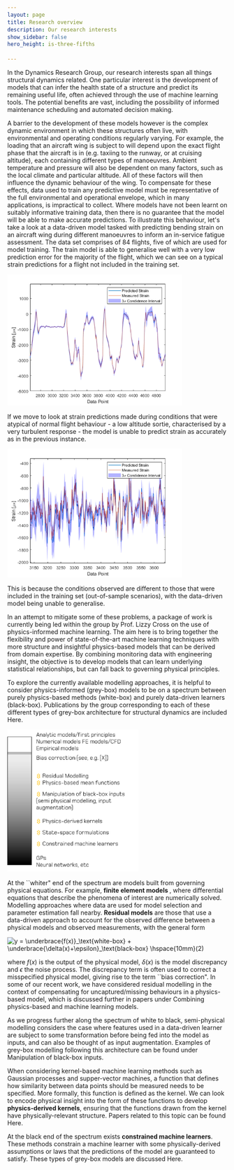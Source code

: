 ```yaml
---
layout: page
title: Research overview
description: Our research interests
show_sidebar: false
hero_height: is-three-fifths

---
```


In the Dynamics Research Group, our research interests span all things structural dynamics related. One particular interest is the development of models that can infer the health state of a structure and predict its remaining useful life, often achieved through the use of machine learning tools. The potential benefits are vast, including the possibility of informed maintenance scheduling and automated decision making. 

A barrier to the development of these models however is the complex dynamic environment in which these structures often live, with environmental and operating conditions regularly varying. For example, the loading that an aircraft wing is subject to will depend upon the exact flight phase that the aircraft is in (e.g. taxiing to the runway, or at cruising altitude), each containing different types of manoeuvres. Ambient temperature and pressure will also be dependent on many factors, such as the local climate and particular altitude. All of these factors will then influence the dynamic behaviour of the wing. To compensate for these effects, data used to train any predictive model must be representative of the full environmental and operational envelope, which in many applications, is impractical to collect. Where models have not been learnt on suitably informative training data, then there is no guarantee that the model will be able to make accurate predictions. To illustrate this behaviour, let's take a look at a data-driven model tasked with predicting bending strain on an aircraft wing during different manoeuvres to inform an in-service fatigue assessment. The data set comprises of 84 flights, five of which are used for model training. The train model is able to generalise well with a very low prediction error for the majority of the flight, which we can see on a typical strain predictions for a flight not included in the training set.

<img src="./images/good_flight_pred.png" alt="drawing" width="400"/>


If we move to look at strain predictions made during conditions that were atypical of normal flight behaviour - a low altitude sortie, characterised by a very turbulent response - the model is unable to predict strain as accurately as in the previous instance. 

<img src="./images//low_alt_flight.png" alt="drawing" width="400"/>

This is because the conditions observed are different to those that were included in the training set (out-of-sample scenarios), with the data-driven model being unable to generalise.

In an attempt to mitigate some of these problems, a package of work is currently being led within the group by Prof. Lizzy Cross on the use of physics-informed machine learning. The aim here is to bring together the flexibility and power of state-of-the-art machine learning techniques with more structure and insightful physics-based models that can be derived from domain expertise. By combining monitoring data with engineering insight, the objective is to develop models that can learn underlying statistical relationships, but can fall back to governing physical principles. 

To explore the currently available modelling approaches, it is helpful to consider physics-informed (grey-box) models to be on a spectrum between purely physics-based methods (white-box) and purely data-driven learners (black-box). Publications by the group corresponding to each of these different types of grey-box architecture for structural dynamics are included Here.


<img src="./images/grey_spectrum.png" alt="drawing" width="300"/>

At the ``whiter" end of the spectrum are models built from governing physical equations. For example, <strong> finite element models </strong>, where differential equations that describe the phenomena of interest are numerically solved. Modelling approaches where data are used for </strong>model selection</strong> and parameter estimation fall nearby. <strong>Residual models</strong> are those that use a data-driven approach to account for the observed difference between a physical models and observed measurements, with the general form

<img src="https://latex.codecogs.com/png.image?\dpi{110}&space;y&space;=&space;\underbrace{f(x)}_\text{white-box}&space;&plus;&space;\underbrace{\delta(x)&plus;\epsilon}_\text{black-box}&space;\hspace{10mm}(2)" title="y = \underbrace{f(x)}_\text{white-box} + \underbrace{\delta(x)+\epsilon}_\text{black-box} \hspace{10mm}(2)" />

where $f(x)$ is the output of the physical model, $\delta(x)$ is the model discrepancy and $\epsilon$ the noise process. The discrepancy term is
often used to correct a misspecified physical model, giving rise to the term ``bias
correction". In some of our recent work, we have considered residual modelling in the context of compensating for uncaptured/missing behaviours in a physics-based model, which is discussed further in papers under Combining physics-based and machine learning models. 

As we progress further along the spectrum of white to black, semi-physical modelling considers the case where features used in a data-driven learner are subject to some transformation before being fed into the model as inputs, and can also be thought of as input augmentation. Examples of grey-box modelling following this architecture can be found under Manipulation of black-box inputs. 

When considering kernel-based machine learning methods such as Gaussian processes and supper-vector machines, a function that defines how similarity between data points should be measured needs to be specified. More formally, this function is defined as the kernel. We can look to encode physical insight into the form of these functions to develop <strong>physics-derived kernels</strong>, ensuring that the functions drawn from the kernel have physically-relevant structure. Papers related to this topic can be found Here. 

At the black end of the spectrum exists <strong>constrained machine learners</strong>. These methods constrain a machine learner with some physically-derived assumptions or laws that the predictions of the model are guaranteed to satisfy. These types of grey-box models are discussed Here.  
